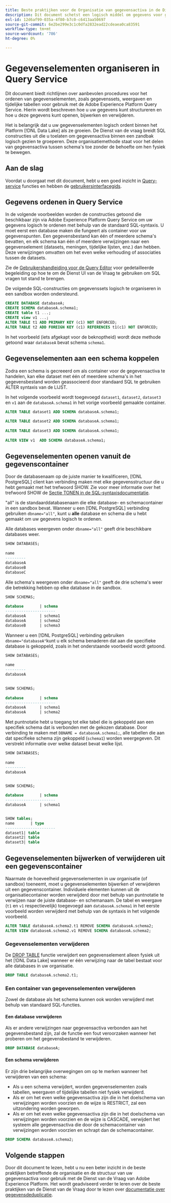 ```yaml
---
title: Beste praktijken voor de Organisatie van gegevensactiva in de Dienst van de Vraag
description: Dit document schetst een logisch middel om gegevens voor gebruiksgemak met de Dienst van de Vraag te organiseren.
exl-id: 12d6af99-035a-4f80-b7c0-c6413aa50697
source-git-commit: 6e2be299e3c1c0dfa2832ead22cdeaea0ca83591
workflow-type: tm+mt
source-wordcount: '786'
ht-degree: 0%

---
```


# Gegevenselementen organiseren in Query Service

Dit document biedt richtlijnen over aanbevolen procedures voor het ordenen van gegevenselementen, zoals gegevenssets, weergaven en tijdelijke tabellen voor gebruik met de Adobe Experience Platform Query Service. Hierin wordt beschreven hoe u uw gegevens kunt structureren en hoe u deze gegevens kunt openen, bijwerken en verwijderen.

Het is belangrijk dat u uw gegevenselementen logisch ordent binnen het Platform [!DNL Data Lake] als ze groeien. De Dienst van de vraag breidt SQL constructies uit die u toelaten om gegevensactiva binnen een zandbak logisch gezien te groeperen. Deze organisatiemethode staat voor het delen van gegevensactiva tussen schema&#39;s toe zonder de behoefte om hen fysiek te bewegen.

## Aan de slag

Voordat u doorgaat met dit document, hebt u een goed inzicht in [Query-service](../home.md) functies en hebben de [gebruikersinterfacegids](../ui/user-guide.md).

## Gegevens ordenen in Query Service

In de volgende voorbeelden worden de constructies getoond die beschikbaar zijn via Adobe Experience Platform Query Service om uw gegevens logisch te ordenen met behulp van de standaard SQL-syntaxis. U moet eerst een database maken die fungeert als container voor uw gegevenspunten. Een gegevensbestand kan één of meerdere schema&#39;s bevatten, en elk schema kan één of meerdere verwijzingen naar een gegevenselement (datasets, meningen, tijdelijke lijsten, enz.) dan hebben. Deze verwijzingen omvatten om het even welke verhouding of associaties tussen de datasets.

Zie de [Gebruikershandleiding voor de Query Editor](../ui/user-guide.md) voor gedetailleerde begeleiding op hoe te om de Dienst UI van de Vraag te gebruiken om SQL vragen tot stand te brengen.

De volgende SQL-constructies om gegevenssets logisch te organiseren in een sandbox worden ondersteund.

```SQL
CREATE DATABASE databaseA;
CREATE SCHEMA databaseA.schema1;
CREATE table t1 ...;
CREATE view v1 ...;
ALTER TABLE t1 ADD PRIMARY KEY (c1) NOT ENFORCED;
ALTER TABLE t2 ADD FOREIGN KEY (c1) REFERENCES t1(c1) NOT ENFORCED;
```

In het voorbeeld (iets afgekapt voor de beknoptheid) wordt deze methode getoond waar `databaseA` bevat schema `schema1`.

## Gegevenselementen aan een schema koppelen

Zodra een schema is gecreeerd om als container voor de gegevensactiva te handelen, kan elke dataset met één of meerdere schema&#39;s in het gegevensbestand worden geassocieerd door standaard SQL te gebruiken ALTER syntaxis van de LIJST.

In het volgende voorbeeld wordt toegevoegd `dataset1`, `dataset2`, `dataset3` en `v1` aan de `databaseA.schema1` in het vorige voorbeeld gemaakte container.

```SQL
ALTER TABLE dataset1 ADD SCHEMA databaseA.schema1;
 
ALTER TABLE dataset2 ADD SCHEMA databaseA.schema1;
 
ALTER TABLE dataset3 ADD SCHEMA databaseA.schema1;
 
ALTER VIEW v1  ADD SCHEMA databaseA.schema1;
```

## Gegevenselementen openen vanuit de gegevenscontainer

Door de databasenaam op de juiste manier te kwalificeren, [!DNL PostgreSQL] client kan verbinding maken met elke gegevensstructuur die u hebt gemaakt met het trefwoord SHOW. Zie voor meer informatie over het trefwoord SHOW de [Sectie TONEN in de SQL-syntaxisdocumentatie](../sql/syntax.md#show).

&quot;all&quot; is de standaarddatabasenaam die elke database- en schemacontainer in een sandbox bevat. Wanneer u een [!DNL PostgreSQL] verbinding gebruiken `dbname="all"`, kunt u **alle** database en schema die u hebt gemaakt om uw gegevens logisch te ordenen.

Alle databases weergeven onder `dbname="all"` geeft drie beschikbare databases weer.

```sql
SHOW DATABASES;
  
name     
---------
databaseA
databaseB
databaseC
```

Alle schema&#39;s weergeven onder `dbname="all"` geeft de drie schema&#39;s weer die betrekking hebben op elke database in de sandbox.

```SQL
SHOW SCHEMAS;
  
database       | schema
----------------------
databaseA      | schema1
databaseA      | schema2
databaseB      | schema3
```

Wanneer u een [!DNL PostgreSQL] verbinding gebruiken `dbname="databaseA"`kunt u elk schema benaderen dat aan die specifieke database is gekoppeld, zoals in het onderstaande voorbeeld wordt getoond.

```sql
SHOW DATABASES;
  
name     
---------
databaseA
 

SHOW SCHEMAS;
  
database       | schema
----------------------
databaseA      | schema1
databaseA      | schema2
```

Met puntnotatie hebt u toegang tot elke tabel die is gekoppeld aan een specifiek schema dat is verbonden met de gekozen database. Door verbinding te maken met `DBNAME = databaseA.schema1;`, alle tabellen die aan dat specifieke schema zijn gekoppeld (`schema1`) worden weergegeven. Dit verstrekt informatie over welke dataset bevat welke lijst.

```sql
SHOW DATABASES;
  
name     
---------
databaseA


SHOW SCHEMAS;
  
database       | schema
----------------------
databaseA      | schema1


SHOW tables;
name       | type
----------------------
dataset1| table
dataset2| table
dataset3| table
```

## Gegevenselementen bijwerken of verwijderen uit een gegevenscontainer

Naarmate de hoeveelheid gegevenselementen in uw organisatie (of sandbox) toeneemt, moet u gegevenselementen bijwerken of verwijderen uit een gegevenscontainer. Individuele elementen kunnen uit de organisatiecontainer worden verwijderd door met behulp van puntnotatie te verwijzen naar de juiste database- en schemanaam. De tabel en weergave (`t1` en `v1` respectievelijk) toegevoegd aan `databaseA.schema1` in het eerste voorbeeld worden verwijderd met behulp van de syntaxis in het volgende voorbeeld.

```sql
ALTER TABLE databaseA.schema2.t1 REMOVE SCHEMA databaseA.schema2;
ALTER VIEW databaseA.schema2.v1 REMOVE SCHEMA databaseA.schema2;
```

### Gegevenselementen verwijderen

De [DROP TABLE](../sql/syntax.md#drop-table) functie verwijdert een gegevenselement alleen fysiek uit het [!DNL Data Lake] wanneer er één verwijzing naar de tabel bestaat voor alle databases in uw organisatie.

```sql
DROP TABLE databaseA.schema2.t1;
```

### Een container van gegevenselementen verwijderen

Zowel de database als het schema kunnen ook worden verwijderd met behulp van standaard SQL-functies.

#### Een database verwijderen

Als er andere verwijzingen naar gegevensactiva verbonden aan het gegevensbestand zijn, zal de functie een fout veroorzaken wanneer het proberen om het gegevensbestand te verwijderen.

```sql
DROP DATABASE databaseA;
```

#### Een schema verwijderen

Er zijn drie belangrijke overwegingen om op te merken wanneer het verwijderen van een schema:

- Als u een schema verwijdert, worden gegevenselementen zoals tabellen, weergaven of tijdelijke tabellen niet fysiek verwijderd.
- Als er om het even welke gegevensactiva zijn die in het doelschema van verwijzingen worden voorzien en de wijze is RESTRICT, zal een uitzondering worden geworpen.
- Als er om het even welke gegevensactiva zijn die in het doelschema van verwijzingen worden voorzien en de wijze is CASCADE, verwijdert het systeem alle gegevensactiva die door de schemacontainer van verwijzingen worden voorzien en schrapt dan de schemacontainer.

```sql
DROP SCHEMA databaseA.schema2;
```

## Volgende stappen

Door dit document te lezen, hebt u nu een beter inzicht in de beste praktijken betreffende de organisatie en de structuur van uw gegevensactiva voor gebruik met de Dienst van de Vraag van Adobe Experience Platform. Het wordt geadviseerd verder te leren over de beste praktijken van de Dienst van de Vraag door te lezen over [documentatie over gegevensdeduplicatie](../essential-concepts/deduplication.md).
